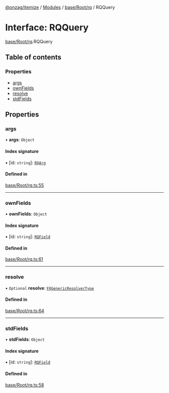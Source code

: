 [@onzag/itemize](../README.md) / [Modules](../modules.md) / [base/Root/rq](../modules/base_Root_rq.md) / RQQuery

# Interface: RQQuery

[base/Root/rq](../modules/base_Root_rq.md).RQQuery

## Table of contents

### Properties

- [args](base_Root_rq.RQQuery.md#args)
- [ownFields](base_Root_rq.RQQuery.md#ownfields)
- [resolve](base_Root_rq.RQQuery.md#resolve)
- [stdFields](base_Root_rq.RQQuery.md#stdfields)

## Properties

### args

• **args**: `Object`

#### Index signature

▪ [id: `string`]: [`RQArg`](base_Root_rq.RQArg.md)

#### Defined in

[base/Root/rq.ts:55](https://github.com/onzag/itemize/blob/59702dd5/base/Root/rq.ts#L55)

___

### ownFields

• **ownFields**: `Object`

#### Index signature

▪ [id: `string`]: [`RQField`](base_Root_rq.RQField.md)

#### Defined in

[base/Root/rq.ts:61](https://github.com/onzag/itemize/blob/59702dd5/base/Root/rq.ts#L61)

___

### resolve

• `Optional` **resolve**: [`FQGenericResolverType`](../modules/base_Root_rq.md#fqgenericresolvertype)

#### Defined in

[base/Root/rq.ts:64](https://github.com/onzag/itemize/blob/59702dd5/base/Root/rq.ts#L64)

___

### stdFields

• **stdFields**: `Object`

#### Index signature

▪ [id: `string`]: [`RQField`](base_Root_rq.RQField.md)

#### Defined in

[base/Root/rq.ts:58](https://github.com/onzag/itemize/blob/59702dd5/base/Root/rq.ts#L58)
